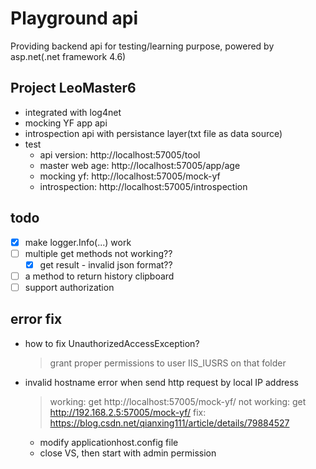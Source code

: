 # Playground api

Providing backend api for testing/learning purpose, powered by asp.net(.net framework 4.6)

## Project LeoMaster6

* integrated with log4net
* mocking YF app api
* introspection api with persistance layer(txt file as data source)
* test
  * api version:    http://localhost:57005/tool
  * master web age: http://localhost:57005/app/age
  * mocking yf:     http://localhost:57005/mock-yf
  * introspection:  http://localhost:57005/introspection

## todo

* [x] make logger.Info(...) work
* [ ] multiple get methods not working??
    * [x] get result - invalid json format??
* [ ] a method to return history clipboard
* [ ] support authorization

## error fix

* how to fix UnauthorizedAccessException?
  > grant proper permissions to user IIS_IUSRS on that folder
* invalid hostname error when send http request by local IP address
  > working:     get http://localhost:57005/mock-yf/
  > not working: get http://192.168.2.5:57005/mock-yf/
  > fix:         https://blog.csdn.net/qianxing111/article/details/79884527
    * modify applicationhost.config file
	* close VS, then start with admin permission
